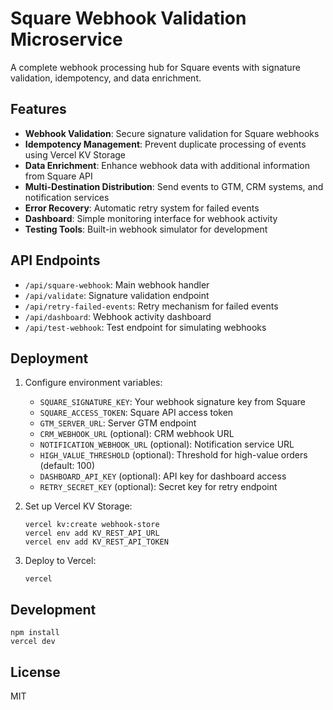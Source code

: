 # Square Webhook Validation Microservice

A complete webhook processing hub for Square events with signature validation, idempotency, and data enrichment.

## Features

- **Webhook Validation**: Secure signature validation for Square webhooks
- **Idempotency Management**: Prevent duplicate processing of events using Vercel KV Storage
- **Data Enrichment**: Enhance webhook data with additional information from Square API
- **Multi-Destination Distribution**: Send events to GTM, CRM systems, and notification services
- **Error Recovery**: Automatic retry system for failed events
- **Dashboard**: Simple monitoring interface for webhook activity
- **Testing Tools**: Built-in webhook simulator for development

## API Endpoints

- `/api/square-webhook`: Main webhook handler
- `/api/validate`: Signature validation endpoint
- `/api/retry-failed-events`: Retry mechanism for failed events
- `/api/dashboard`: Webhook activity dashboard
- `/api/test-webhook`: Test endpoint for simulating webhooks

## Deployment

1. Configure environment variables:
   - `SQUARE_SIGNATURE_KEY`: Your webhook signature key from Square
   - `SQUARE_ACCESS_TOKEN`: Square API access token
   - `GTM_SERVER_URL`: Server GTM endpoint
   - `CRM_WEBHOOK_URL` (optional): CRM webhook URL
   - `NOTIFICATION_WEBHOOK_URL` (optional): Notification service URL
   - `HIGH_VALUE_THRESHOLD` (optional): Threshold for high-value orders (default: 100)
   - `DASHBOARD_API_KEY` (optional): API key for dashboard access
   - `RETRY_SECRET_KEY` (optional): Secret key for retry endpoint

2. Set up Vercel KV Storage:
   ```
   vercel kv:create webhook-store
   vercel env add KV_REST_API_URL
   vercel env add KV_REST_API_TOKEN
   ```

3. Deploy to Vercel:
   ```
   vercel
   ```

## Development

```
npm install
vercel dev
```

## License

MIT
